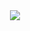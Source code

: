 <div align="center"><img src="https://capsule-render.vercel.app/api?type=soft&color=random&height=200&section=header&text=Hello&fontSize=90" /></div>

<!--
**Erica-Ku/Erica-Ku** is a ✨ _special_ ✨ repository because its `README.md` (this file) appears on your GitHub profile.

Here are some ideas to get you started:

- 🔭 I’m currently working on ...
- 🌱 I’m currently learning ...
- 👯 I’m looking to collaborate on ...
- 🤔 I’m looking for help with ...
- 💬 Ask me about ...
- 📫 How to reach me: ...
- 😄 Pronouns: ...
- ⚡ Fun fact: ...
-->
#
